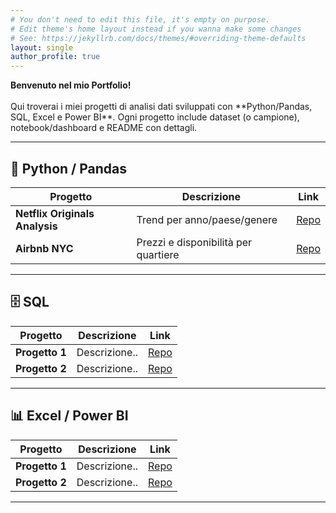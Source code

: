 ```yaml
---
# You don't need to edit this file, it's empty on purpose.
# Edit theme's home layout instead if you wanna make some changes
# See: https://jekyllrb.com/docs/themes/#overriding-theme-defaults
layout: single
author_profile: true
---
```


<td><strong>Benvenuto nel mio Portfolio!</strong></td><br><br>
Qui troverai i miei progetti di analisi dati sviluppati con **Python/Pandas, SQL, Excel e Power BI**.  
Ogni progetto include dataset (o campione), notebook/dashboard e README con dettagli.

---

## 🐍 Python / Pandas
<table>
  <thead>
    <tr>
      <th>Progetto</th>
      <th>Descrizione</th>
      <th>Link</th>
    </tr>
  </thead>
  <tbody>
    <tr>
      <td><strong>Netflix Originals Analysis</strong></td>
      <td>Trend per anno/paese/genere</td>
      <td><a href="https://github.com/enrico-tortomasi/netflix-originals-analysis">Repo</a></td>
    </tr>
    <tr>
      <td><strong>Airbnb NYC</strong></td>
      <td>Prezzi e disponibilità per quartiere</td>
      <td><a href="https://github.com/enrico-tortomasi/airbnb-nyc-analysis">Repo</a></td>
    </tr>
  </tbody>
</table>

---

## 🗄 SQL
<table>
  <thead>
    <tr>
      <th>Progetto</th>
      <th>Descrizione</th>
      <th>Link</th>
    </tr>
  </thead>
  <tbody>
    <tr>
      <td><strong>Progetto 1</strong></td>
      <td>Descrizione..</td>
      <td><a href="https://github.com/enrico-tortomasi/">Repo</a></td>
    </tr>
    <tr>
      <td><strong>Progetto 2</strong></td>
      <td>Descrizione..</td>
      <td><a href="https://github.com/enrico-tortomasi/">Repo</a></td>
    </tr>
  </tbody>
</table>

---

## 📊 Excel / Power BI
<table>
  <thead>
    <tr>
      <th>Progetto</th>
      <th>Descrizione</th>
      <th>Link</th>
    </tr>
  </thead>
  <tbody>
    <tr>
      <td><strong>Progetto 1</strong></td>
      <td>Descrizione..</td>
      <td><a href="https://github.com/enrico-tortomasi/">Repo</a></td>
    </tr>
    <tr>
      <td><strong>Progetto 2</strong></td>
      <td>Descrizione..</td>
      <td><a href="https://github.com/enrico-tortomasi/">Repo</a></td>
    </tr>
  </tbody>
</table>

---
